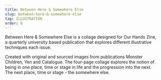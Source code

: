 ```yaml
---
title: Between Here & Somewhere Else
slug: between-here-&-somewhere-else
tag: ILLUSTRATION
order: 6
---
```


Between Here & Somewhere Else is a collage designed for Our Hands Zine, a quarterly university based publication that explores different illustrative techniques each issue.

Created with original and sourced images from publications Monster Children, Yen and Catalogue. The four-page collage explores the notion of being in one place, time or stage in life and the progression into the next. The next place, time or stage - the somewhere else.

